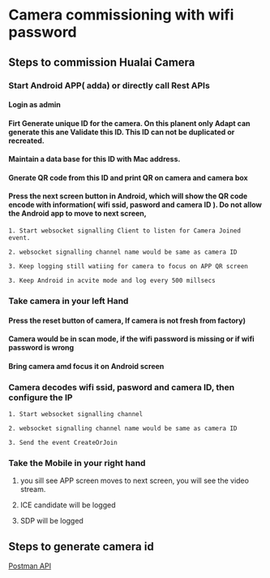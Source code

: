 # Camera commissioning with wifi password 

## Steps to commission Hualai Camera 

### Start Android APP( adda)   or directly call Rest APIs 

#### Login as admin 

#### Firt Generate unique ID for the camera.  On this planent only Adapt can generate this ane Validate this ID.  This ID can not be duplicated or recreated.

#### Maintain a data base for this ID with Mac address.

####  Gnerate QR code from this ID and print QR on camera and camera box

#### Press the next screen button in Android, which will show the QR code  encode with information( wifi ssid, pasword and  camera ID ). Do not allow the Android app to move to next screen,
    
    1. Start websocket signalling Client to listen for Camera Joined event.

    2. websocket signalling channel name would be same as camera ID 

    3. Keep logging still watiing for camera to focus on APP QR screen 
    
    3. Keep Android in acvite mode and log every 500 millsecs  



### Take camera in your left Hand 

#### Press the reset button of camera, If camera is not fresh from factory)

#### Camera would be in scan mode, if the wifi password is missing or if wifi password is wrong

####  Bring camera amd focus it on Android screen

###  Camera decodes wifi ssid, pasword and camera ID, then configure the IP

    1. Start websocket signalling channel  
    
    2. websocket signalling channel name would be same as camera ID 

    3. Send the event CreateOrJoin 




### Take the Mobile  in your right hand
   
   1. you sill see APP screen moves to next screen, you will see the video stream.

   2. ICE candidate will be logged

   3. SDP will be logged 


## Steps to generate camera id 
[Postman API](WebRtc_Apis.pdf)





